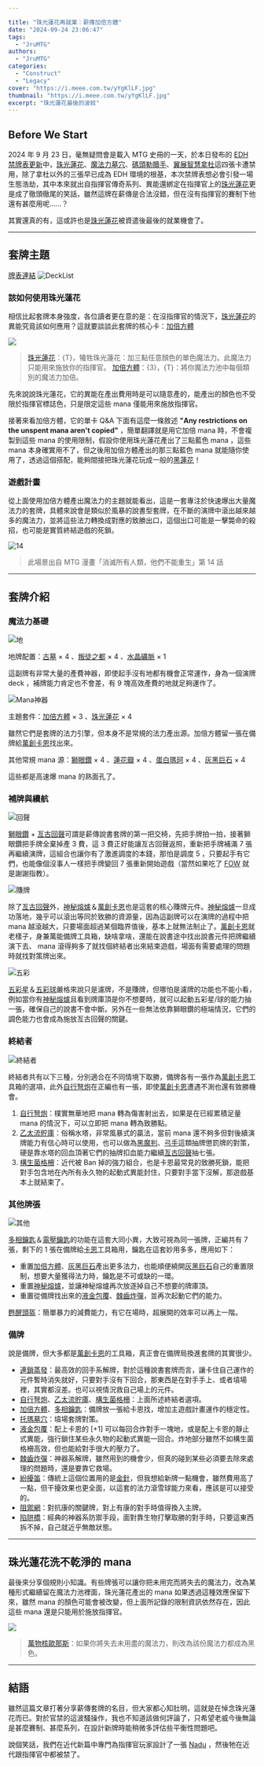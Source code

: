 ```yaml
---

title: "珠光蓮花再就業：薪傳加倍方體"
date: "2024-09-24 23:06:47"
tags:
  - "JruMTG"
authors:
  - "JruMTG"
categories:
  - "Construct"
  - "Legacy"
cover: "https://i.meee.com.tw/yYgKlLF.jpg"
thumbnail: "https://i.meee.com.tw/yYgKlLF.jpg"
excerpt: "珠光蓮花最後的波紋"
---
```


## Before We Start

2024 年 9 月 23 日，毫無疑問會是載入 MTG 史冊的一天，於本日發布的 [EDH 禁牌表更新](https://magic.wizards.com/en/news/announcements/commander-banned-and-restricted-announcement-september-23-2024)中，[珠光蓮花](https://scryfall.com/card/cmm/396/jeweled-lotus)、[魔法力墓穴](https://scryfall.com/card/2xm/270/mana-crypt)、[碼頭勒贖手](https://scryfall.com/card/2x2/107/dockside-extortionist)、[翼展智慧拿杜](https://scryfall.com/card/mh3/193/nadu-winged-wisdomr)這四張卡遭禁用，除了拿杜以外的三張早已成為 EDH 環境的根基，本次禁牌表想必會引發一場生態浩劫，其中本來就出自指揮官傳奇系列、異能還綁定在指揮官上的[珠光蓮花](https://scryfall.com/card/cmm/396/jeweled-lotus)更是成了徹頭徹尾的笑話，雖然這牌在薪傳是合法沒錯，但在沒有指揮官的賽制下他還有甚麼用呢……？

其實還真的有，這或許也是[珠光蓮花](https://scryfall.com/card/cmm/396/jeweled-lotus)被資遣後最後的就業機會了。


---

## 套牌主題

[牌表連結](https://www.mtggoldfish.com/deck/6653524#paper)
![DeckList](https://i.meee.com.tw/cxbySdL.png)

### 該如何使用珠光蓮花

相信比起套牌本身強度，各位讀者更在意的是：在沒指揮官的情況下，[珠光蓮花](https://scryfall.com/card/cmr/319/jeweled-lotus)的異能究竟該如何應用？這就要談談此套牌的核心卡：[加倍方體](https://scryfall.com/card/10e/321/doubling-cube)

![](https://i.meee.com.tw/h9T82mj.png)
>[珠光蓮花](https://scryfall.com/card/cmr/319/jeweled-lotus)：{T}，犧牲珠光蓮花：加三點任意顏色的單色魔法力。此魔法力只能用來施放你的指揮官。
>[加倍方體](https://scryfall.com/card/10e/321/doubling-cube)：{3}，{T}：將你魔法力池中每個類別的魔法力加倍。

先來說說珠光蓮花，它的異能在產出費用時是可以隨意產的，能產出的顏色也不受限於指揮官標誌色，只是限定這些 mana 僅能用來施放指揮官。

接著來看加倍方體，它的單卡 Q&A 下面有這麼一條敘述 **"Any restrictions on the unspent mana aren't copied"** ，簡單翻譯就是用它加倍 mana 時，不會複製到這些 mana 的使用限制，假設你使用珠光蓮花產出了三點藍色 mana ，這些 mana 本身確實用不了，但之後用加倍方體產出的那三點藍色 mana 就能隨你使用了，透過這個搭配，能夠間接把珠光蓮花玩成一般的[黑蓮花](https://scryfall.com/card/vma/4/black-lotus)！

### 遊戲計畫

從上面使用加倍方體產出魔法力的主題就能看出，這是一套專注於快速爆出大量魔法力的套牌，具體來說會是類似於風暴的說書型套牌，在不斷的演牌中滾出越來越多的魔法力，並將這些法力轉換成對應的致勝出口，這個出口可能是一擊斃命的殺招，也可能是實質終結遊戲的死鎖。

![14](https://i.meee.com.tw/g6i1ztA.png)
> 此場景出自 MTG 漫畫「消滅所有人類，他們不能重生」第 14 話

---

## 套牌介紹

### 魔法力基礎 

![地](https://i.meee.com.tw/Iy8zJ4j.png)

地牌配置：[古墓](https://scryfall.com/card/uma/236/ancient-tomb) × 4 、[叛徒之都](https://scryfall.com/card/tpr/237/city-of-traitors) × 4 、[水晶礦脈](https://scryfall.com/card/cma/246/crystal-vein) × 1

這副牌有非常大量的產費神器，即使起手沒有地都有機會正常運作，身為一個演牌 deck ，補牌能力肯定也不會差，有 9 塊高效產費的地就足夠運作了。

![Mana神器](https://i.meee.com.tw/pDdobxd.png)

主題套件：[加倍方體](https://scryfall.com/card/10e/321/doubling-cube) × 3 、[珠光蓮花](https://scryfall.com/card/cmr/319/jeweled-lotus) × 4

雖然它們是套牌的法力引擎，但本身不是常規的法力產出源。加倍方體留一張在備牌給[萬創卡恩](https://scryfall.com/card/rvr/1/karn-the-great-creator)找出來。

其他常規 mana 源：[獅眼鑽](https://scryfall.com/card/vma/271/lions-eye-diamond) × 4 、[蓮花瓣](https://scryfall.com/card/tpr/225/lotus-petal) × 4 、[蛋白瑪珂](https://scryfall.com/card/2xm/275/mox-opal) × 4 、[灰黑巨石](https://scryfall.com/card/ulg/126/grim-monolith) × 4

這些都是高速爆 mana 的熟面孔了。

### 補牌與續航

![回聲](https://i.meee.com.tw/IJHtmcN.png)

[獅眼鑽](https://scryfall.com/card/vma/271/lions-eye-diamond) + [亙古回聲](https://scryfall.com/card/mh1/46/echo-of-eons)可謂是薪傳說書套牌的第一把交椅，先把手牌拍一拍，接著獅眼鑽把手牌全棄掉產 3 費，這 3 費正好能讓亙古回聲返照，重新把手牌補滿 7 張再繼續演牌，這組合也讓你有了激進調度的本錢，那怕是調度 5 ，只要起手有它們，也能像個沒事人一樣把手牌變回 7 張重新開始遊戲（當然如果吃了 [FOW](https://scryfall.com/card/dmr/50/force-of-will) 就是謝謝指教）。

![賺牌](https://i.meee.com.tw/3jGS2Kq.png)

除了[亙古回聲](https://scryfall.com/card/mh1/46/echo-of-eons)外，[神秘熔爐](https://scryfall.com/card/cmm/964/mystic-forge)＆[萬創卡恩](https://scryfall.com/card/rvr/1/karn-the-great-creator)也是這套的核心賺牌元件。[神秘熔爐](https://scryfall.com/card/cmm/964/mystic-forge)一旦成功落地，幾乎可以滾出等同於致勝的資源量，因為這副牌可以在演牌的過程中把 mana 越滾越大，只要場面超過某個臨界值後，基本上就無法制止了。[萬創卡恩](https://scryfall.com/card/rvr/1/karn-the-great-creator)就老樣子，身兼萬能備牌工具箱，缺啥拿啥，還能在說書途中找出說書元件把牌繼續演下去、 mana 滾得夠多了就找個終結者出來結束遊戲，場面有需要處理的問題時就找對策牌出來。

![五彩](https://i.meee.com.tw/kz6x4RW.png)

[五彩星](https://scryfall.com/card/2xm/239/chromatic-star)＆[五彩球](https://scryfall.com/card/jmp/462/chromatic-sphere)嚴格來說只是濾牌，不是賺牌，但哪怕是濾牌的功能也不能小看，例如當你有[神秘熔爐](https://scryfall.com/card/cmm/964/mystic-forge)且看到牌庫頂是你不想要時，就可以起動五彩星/球的能力抽一張，確保自己的說書不會中斷。另外在一些無法依靠獅眼鑽的極端情況，它們的調色能力也會成為施放亙古回聲的關鍵。

### 終結者

![終結者](https://i.meee.com.tw/WlqqqWh.png)

終結者共有以下三種，分別適合在不同情境下取勝，備牌各有一張作為[萬創卡恩](https://scryfall.com/card/rvr/1/karn-the-great-creator)工具箱的選項，此外[自行弩炮](https://scryfall.com/card/2xm/306/walking-ballista)在正編也有一張，即使[萬創卡恩](https://scryfall.com/card/rvr/1/karn-the-great-creator)遭遇不測也還有致勝機會。

1. [自行弩炮](https://scryfall.com/card/2xm/306/walking-ballista)：樸實無華地把 mana 轉為傷害射出去，如果是在已經累積足量 mana 的情況下，可以立即把 mana 轉為致勝點。
2. [乙太流貯庫](https://scryfall.com/card/kld/192/aetherflux-reservoir)：俗稱水塔，非常風暴式的贏法，當前 mana 還不夠多但對後續演牌能力有信心時可以使用，也可以做為[黑魔判](https://scryfall.com/card/dmu/107/sheoldred-the-apocalypse)、[弓手](https://scryfall.com/card/ltr/103/orcish-bowmasters)這類抽牌懲罰牌的對策，硬是靠水塔的回血頂著它們的抽牌扣血能力繼續[亙古回聲](https://scryfall.com/card/mh1/46/echo-of-eons)抽七張。
3. [構生菌格柵](https://scryfall.com/card/bbd/241/mycosynth-lattice)：近代被 Ban 掉的強力組合，也是卡恩最常見的致勝死鎖，能把對手包含地在內所有永久物的起動式異能封住，只要對手當下沒解，那遊戲基本上就結束了。

### 其他牌張

![其他](https://i.meee.com.tw/3JjEBtR.png)

[多相鑰匙](https://scryfall.com/card/m20/230/manifold-key)＆[電壓鑰匙](https://scryfall.com/card/m11/219/voltaic-key)的功能在這套大同小異，大致可視為同一張牌，正編共有 7 張，剩下的 1 張在備牌給[卡恩](https://scryfall.com/card/rvr/1/karn-the-great-creator)工具箱用，鑰匙在這套妙用多多，應用如下：

- 重置[加倍方體](https://scryfall.com/card/10e/321/doubling-cube)、[灰黑巨石](https://scryfall.com/card/ulg/126/grim-monolith)產出更多法力，也能順便繞開[灰黑巨石](https://scryfall.com/card/ulg/126/grim-monolith)自己的重置限制，想要大量獲得法力時，鑰匙是不可或缺的一環。
- 重置[神秘熔爐](https://scryfall.com/card/cmm/964/mystic-forge)，並讓神秘熔爐再次放逐掉自己不想要的牌庫頂。
- 重置從備牌找出來的[液金包覆](https://scryfall.com/card/cm2/197/liquimetal-coating)、[棘齒炸彈](https://scryfall.com/card/2xm/284/ratchet-bomb)，並再次起動它們的能力。

[甦醒頭盔](https://scryfall.com/card/dmr/224/helm-of-awakening)：簡單暴力的減費能力，有它在場時，超展開的效率可以再上一階。

### 備牌

說是備牌，但大多都是[萬創卡恩](https://scryfall.com/card/rvr/1/karn-the-great-creator)的工具箱，真正會在備牌局換進套牌的其實很少。


- [連鎖蒸發](https://scryfall.com/card/c16/84/chain-of-vapor)：最高效的回手系解牌，對於這種說書套牌而言，讓卡住自己運作的元件暫時消失就好，只要對手沒有下回合，那東西是在對手手上、或者墳場裡，其實都沒差。也可以視情況救自己場上的元件。
- [自行弩炮](https://scryfall.com/card/2xm/306/walking-ballista)、[乙太流貯庫](https://scryfall.com/card/kld/192/aetherflux-reservoir)、[構生菌格柵](https://scryfall.com/card/bbd/241/mycosynth-lattice)：上面所述終結者選項。
- [加倍方體](https://scryfall.com/card/10e/321/doubling-cube)、[多相鑰匙](https://scryfall.com/card/m20/230/manifold-key)：備牌放一張給卡恩找，增加主遊戲計畫運作的穩定性。
- [托瑪墓穴](https://scryfall.com/card/dmr/235/tormods-crypt)：墳場套牌對策。
- [液金包覆](https://scryfall.com/card/cm2/197/liquimetal-coating)：配上卡恩的 [+1] 可以每回合炸對手一塊地，或是配上卡恩的靜止式異能，強行鎖住某些永久物的起動式異能一回合。炸地部分雖然不如構生菌格柵高效，但也能給對手很大的壓力了。
- [棘齒炸彈](https://scryfall.com/card/2xm/284/ratchet-bomb)：神器系解牌，雖然用到的機會少，但真的碰到某些必須要去除來處理的問題時，還是要靠它救場。
- [紛擾笛](https://scryfall.com/card/mh3/209/disruptor-flute)：傳統上這個位置用的是[金針](https://scryfall.com/card/2x2/312/pithing-needle)，但我想給新牌一點機會，雖然費用高了一點，但干擾效果也更全面，以這套的法力滾雪球能力來看，應該是可以接受的。
- [阻禦網](https://scryfall.com/card/mps/34/defense-grid)：對抗康的關鍵牌，對上有康的對手時值得換入主牌。
- [陷阱橋](https://scryfall.com/card/vma/271/lions-eye-diamond)：經典的神器系防禦手段，面對靠生物打擊取勝的對手時，只要這東西拆不掉，自己就近乎無敵狀態。


---

## 珠光蓮花洗不乾淨的 mana

最後來分享個規則小知識。有些牌張可以讓你把未用完而將失去的魔法力，改為某種形式繼續留在魔法力池裡面，珠光蓮花產出的 mana 如果透過這種效應保留下來，雖然 mana 的顏色可能會被改變，但上面所記錄的限制資訊依然存在，因此這些 mana 還是只能用於施放指揮官。

![](https://i.meee.com.tw/qBZHGqj.png)
>[萬物核歐那斯](https://scryfall.com/card/mom/249/omnath-locus-of-all)：如果你將失去未用盡的魔法力，則改為該份魔法力都成為黑色。


---

## 結語

雖然這篇文章打著分享薪傳套牌的名目，但大家都心知肚明，這就是在悼念珠光蓮花而已。對於官禁的這波騷操作，我也不知道該做何評論了，只希望老威今後無論是甚麼賽制、甚麼系列，在設計新牌時能稍微多評估些平衡性問題吧。

說個笑話，我們在近代新篇中專門為指揮官玩家設計了一張 [Nadu](https://scryfall.com/card/mh3/193/nadu-winged-wisdomr) ，然後牠在近代跟指揮官中都被禁了。
